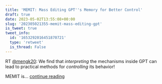 ```yaml
---
title: 'MEMIT: Mass Editing GPT''s Memory for Better Control'
draft: true
date: 2023-05-02T13:55:08+00:00
slug: '202305021355-memit-mass-editing-gpt'
is_tweet: true
tweet_info:
  id: '1653292016451870721'
  type: 'retweet'
  is_thread: False
---
```




RT [@mengk20](https://x.com/mengk20): We find that *interpreting* the mechanisms inside GPT can lead to practical methods for *controlling* its behavior!

MEMIT is… [continue reading](https://x.com/sytelus/status/1653292016451870721)
